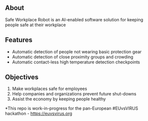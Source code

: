 ## About
Safe Workplace Robot is an AI-enabled software solution for keeping people safe at their workplace

## Features
- Automatic detection of people not wearing basic protection gear
- Automatic detection of close proximity groups and crowding
- Automatic contact-less high temperature detection checkpoints

## Objectives
1. Make workplaces safe for employees
2. Help companies and organizations prevent future shut-downs
3. Assist the economy by keeping people healthy


*This repo is work-in-progress for the pan-European #EUvsVIRUS hackathon - https://euvsvirus.org

